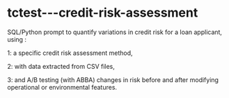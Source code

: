 # tctest---credit-risk-assessment
SQL/Python prompt to quantify variations in credit risk for a loan applicant, using :

1: a specific credit risk assessment method,

2: with data extracted from CSV files,

3: and A/B testing (with ABBA) changes in risk before and after modifying operational or environmental features.
